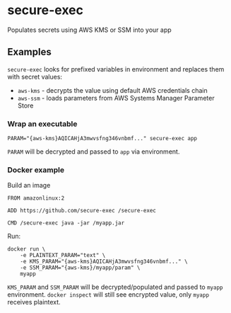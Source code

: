 # secure-exec

Populates secrets using AWS KMS or SSM into your app

## Examples

`secure-exec` looks for prefixed variables in environment and replaces them with secret values:
 - `aws-kms` - decrypts the value using default AWS credentials chain
 - `aws-ssm` - loads parameters from AWS Systems Manager Parameter Store

### Wrap an executable

```
PARAM="{aws-kms}AQICAHjA3mwvsfng346vnbmf..." secure-exec app
```

`PARAM` will be decrypted and passed to `app` via environment.

### Docker example

Build an image

```
FROM amazonlinux:2

ADD https://github.com/secure-exec /secure-exec

CMD /secure-exec java -jar /myapp.jar
```

Run:
```
docker run \
    -e PLAINTEXT_PARAM="text" \
    -e KMS_PARAM="{aws-kms}AQICAHjA3mwvsfng346vnbmf..." \
    -e SSM_PARAM="{aws-kms}/myapp/param" \
    myapp 
```

`KMS_PARAM` and `SSM_PARAM` will be decrypted/populated and passed to `myapp` environment.
`docker inspect` will still see encrypted value, only `myapp` receives plaintext.

